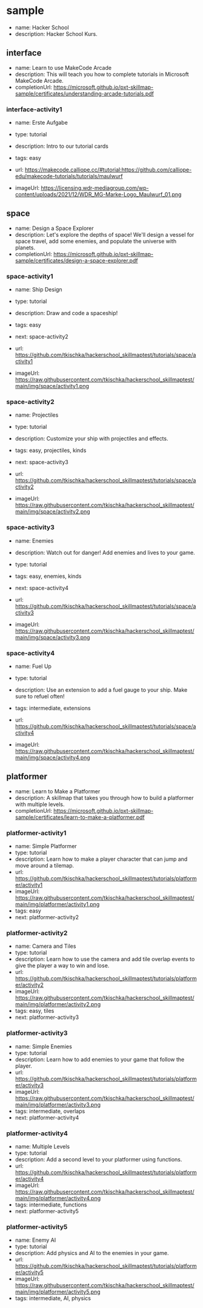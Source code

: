 # sample
* name: Hacker School
* description: Hacker School Kurs.

## interface
* name: Learn to use MakeCode Arcade
* description: This will teach you how to complete tutorials in Microsoft MakeCode Arcade.
* completionUrl: https://microsoft.github.io/pxt-skillmap-sample/certificates/understanding-arcade-tutorials.pdf

### interface-activity1

* name: Erste Aufgabe
* type: tutorial
* description: Intro to our tutorial cards
* tags: easy

* url: https://makecode.calliope.cc/#tutorial:https://github.com/calliope-edu/makecode-tutorials/tutorials/maulwurf 
* imageUrl: https://licensing.wdr-mediagroup.com/wp-content/uploads/2021/12/WDR_MG-Marke-Logo_Maulwurf_01.png

## space
* name: Design a Space Explorer
* description: Let's explore the depths of space! We'll design a vessel for space travel, add some enemies, and populate the universe with planets.
* completionUrl: https://microsoft.github.io/pxt-skillmap-sample/certificates/design-a-space-explorer.pdf

### space-activity1

* name: Ship Design
* type: tutorial
* description: Draw and code a spaceship!
* tags: easy
* next: space-activity2

* url: https://github.com/tkischka/hackerschool_skillmaptest/tutorials/space/activity1
* imageUrl: https://raw.githubusercontent.com/tkischka/hackerschool_skillmaptest/main/img/space/activity1.png

### space-activity2

* name: Projectiles
* type: tutorial
* description: Customize your ship with projectiles and effects.
* tags: easy, projectiles, kinds
* next: space-activity3

* url: https://github.com/tkischka/hackerschool_skillmaptest/tutorials/space/activity2
* imageUrl: https://raw.githubusercontent.com/tkischka/hackerschool_skillmaptest/main/img/space/activity2.png

### space-activity3

* name: Enemies
* description: Watch out for danger! Add enemies and lives to your game.
* type: tutorial
* tags: easy, enemies, kinds
* next: space-activity4

* url: https://github.com/tkischka/hackerschool_skillmaptest/tutorials/space/activity3
* imageUrl: https://raw.githubusercontent.com/tkischka/hackerschool_skillmaptest/main/img/space/activity3.png

### space-activity4

* name: Fuel Up
* type: tutorial
* description: Use an extension to add a fuel gauge to your ship. Make sure to refuel often!
* tags: intermediate, extensions


* url: https://github.com/tkischka/hackerschool_skillmaptest/tutorials/space/activity4
* imageUrl: https://raw.githubusercontent.com/tkischka/hackerschool_skillmaptest/main/img/space/activity4.png



## platformer
* name: Learn to Make a Platformer
* description: A skillmap that takes you through how to build a platformer with multiple levels.
* completionUrl: https://microsoft.github.io/pxt-skillmap-sample/certificates/learn-to-make-a-platformer.pdf

### platformer-activity1

* name: Simple Platformer
* type: tutorial
* description: Learn how to make a player character that can jump and move around a tilemap.
* url: https://github.com/tkischka/hackerschool_skillmaptest/tutorials/platformer/activity1
* imageUrl: https://raw.githubusercontent.com/tkischka/hackerschool_skillmaptest/main/img/platformer/activity1.png
* tags: easy
* next: platformer-activity2

### platformer-activity2

* name: Camera and Tiles
* type: tutorial
* description: Learn how to use the camera and add tile overlap events to give the player a way to win and lose.
* url: https://github.com/tkischka/hackerschool_skillmaptest/tutorials/platformer/activity2
* imageUrl: https://raw.githubusercontent.com/tkischka/hackerschool_skillmaptest/main/img/platformer/activity2.png
* tags: easy, tiles
* next: platformer-activity3

### platformer-activity3

* name: Simple Enemies
* type: tutorial
* description: Learn how to add enemies to your game that follow the player.
* url: https://github.com/tkischka/hackerschool_skillmaptest/tutorials/platformer/activity3
* imageUrl: https://raw.githubusercontent.com/tkischka/hackerschool_skillmaptest/main/img/platformer/activity3.png
* tags: intermediate, overlaps
* next: platformer-activity4

### platformer-activity4

* name: Multiple Levels
* type: tutorial
* description: Add a second level to your platformer using functions.
* url: https://github.com/tkischka/hackerschool_skillmaptest/tutorials/platformer/activity4
* imageUrl: https://raw.githubusercontent.com/tkischka/hackerschool_skillmaptest/main/img/platformer/activity4.png
* tags: intermediate, functions
* next: platformer-activity5

### platformer-activity5

* name: Enemy AI
* type: tutorial
* description: Add physics and AI to the enemies in your game.
* url: https://github.com/tkischka/hackerschool_skillmaptest/tutorials/platformer/activity5
* imageUrl: https://raw.githubusercontent.com/tkischka/hackerschool_skillmaptest/main/img/platformer/activity5.png
* tags: intermediate, AI, physics
